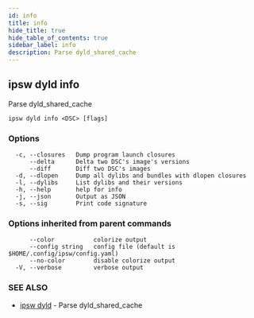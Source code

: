 ```yaml
---
id: info
title: info
hide_title: true
hide_table_of_contents: true
sidebar_label: info
description: Parse dyld_shared_cache
---
```

## ipsw dyld info

Parse dyld_shared_cache

```
ipsw dyld info <DSC> [flags]
```

### Options

```
  -c, --closures   Dump program launch closures
      --delta      Delta two DSC's image's versions
      --diff       Diff two DSC's images
  -d, --dlopen     Dump all dylibs and bundles with dlopen closures
  -l, --dylibs     List dylibs and their versions
  -h, --help       help for info
  -j, --json       Output as JSON
  -s, --sig        Print code signature
```

### Options inherited from parent commands

```
      --color           colorize output
      --config string   config file (default is $HOME/.config/ipsw/config.yaml)
      --no-color        disable colorize output
  -V, --verbose         verbose output
```

### SEE ALSO

* [ipsw dyld](/docs/cli/ipsw/dyld)	 - Parse dyld_shared_cache

